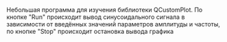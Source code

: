 Небольшая программа для изучения библиотеки QCustomPlot.
По кнопке "Run" происходит вывод синусоидального сигнала в зависимости от введённых значений параметров амплитуды и частоты,
по кнопке "Stop" происходит остановка вывода графика
